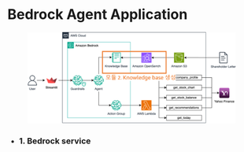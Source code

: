 # Bedrock Agent Application
<figure align="center">
  <img src="../img/Bedrock/Bedrock-knowledgebase-Architecture.ko.png" alt="" width=800>
</figure>


* ### 1. Bedrock service